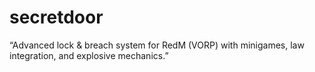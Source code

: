 # secretdoor
“Advanced lock &amp; breach system for RedM (VORP) with minigames, law integration, and explosive mechanics.”
